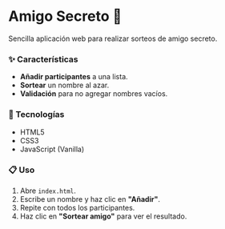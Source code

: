 # Amigo Secreto 🎁

Sencilla aplicación web para realizar sorteos de amigo secreto.

### ✨ Características

* **Añadir participantes** a una lista.
* **Sortear** un nombre al azar.
* **Validación** para no agregar nombres vacíos.

### 🚀 Tecnologías

* HTML5
* CSS3
* JavaScript (Vanilla)

### 📋 Uso

1.  Abre `index.html`.
2.  Escribe un nombre y haz clic en **"Añadir"**.
3.  Repite con todos los participantes.
4.  Haz clic en **"Sortear amigo"** para ver el resultado.